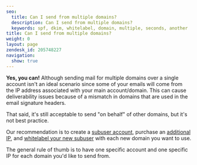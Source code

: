 ```yaml
---
seo:
  title: Can I send from multiple domains?
  description: Can I send from multiple domains?
  keywords: spf, dkim, whitelabel, domain, multiple, seconds, another
title: Can I send from multiple domains?
weight: 0
layout: page
zendesk_id: 205748227
navigation:
  show: true
---
```


 **Yes, you can!**  Although sending mail for multiple domains over a single account isn't an ideal scenario since some of your emails will come from the IP address associated with your main account/domain. This can  cause deliverability issues because of a mismatch in domains that are used in the email signature headers. 

That said, it's still acceptable to send "on behalf" of other domains, but it's not best practice. 

Our recommendation is to create a [subuser account]({{root_url}}/Classroom/Basics/Account/what_are_subusers.html), purchase an [additional IP]({{root_url}}/Classroom/Basics/Account/adding_an_additional_dedicated_ip_to_your_account.html), and [whitelabel your new subuser]({{root_url}}/Classroom/Deliver/Delivery_Introduction/creating_and_whitelabeling_a_subuser_to_a_new_sending_domain.html) with each new domain you want to use.

The general rule of thumb is to have one specific account and one specific IP for each domain you'd like to send from. 
